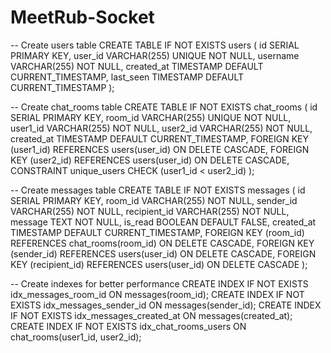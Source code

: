 # MeetRub-Socket


-- Create users table
CREATE TABLE IF NOT EXISTS users (
    id SERIAL PRIMARY KEY,
    user_id VARCHAR(255) UNIQUE NOT NULL,
    username VARCHAR(255) NOT NULL,
    created_at TIMESTAMP DEFAULT CURRENT_TIMESTAMP,
    last_seen TIMESTAMP DEFAULT CURRENT_TIMESTAMP
);

-- Create chat_rooms table
CREATE TABLE IF NOT EXISTS chat_rooms (
    id SERIAL PRIMARY KEY,
    room_id VARCHAR(255) UNIQUE NOT NULL,
    user1_id VARCHAR(255) NOT NULL,
    user2_id VARCHAR(255) NOT NULL,
    created_at TIMESTAMP DEFAULT CURRENT_TIMESTAMP,
    FOREIGN KEY (user1_id) REFERENCES users(user_id) ON DELETE CASCADE,
    FOREIGN KEY (user2_id) REFERENCES users(user_id) ON DELETE CASCADE,
    CONSTRAINT unique_users CHECK (user1_id < user2_id)
);

-- Create messages table
CREATE TABLE IF NOT EXISTS messages (
    id SERIAL PRIMARY KEY,
    room_id VARCHAR(255) NOT NULL,
    sender_id VARCHAR(255) NOT NULL,
    recipient_id VARCHAR(255) NOT NULL,
    message TEXT NOT NULL,
    is_read BOOLEAN DEFAULT FALSE,
    created_at TIMESTAMP DEFAULT CURRENT_TIMESTAMP,
    FOREIGN KEY (room_id) REFERENCES chat_rooms(room_id) ON DELETE CASCADE,
    FOREIGN KEY (sender_id) REFERENCES users(user_id) ON DELETE CASCADE,
    FOREIGN KEY (recipient_id) REFERENCES users(user_id) ON DELETE CASCADE
);

-- Create indexes for better performance
CREATE INDEX IF NOT EXISTS idx_messages_room_id ON messages(room_id);
CREATE INDEX IF NOT EXISTS idx_messages_sender_id ON messages(sender_id);
CREATE INDEX IF NOT EXISTS idx_messages_created_at ON messages(created_at);
CREATE INDEX IF NOT EXISTS idx_chat_rooms_users ON chat_rooms(user1_id, user2_id);